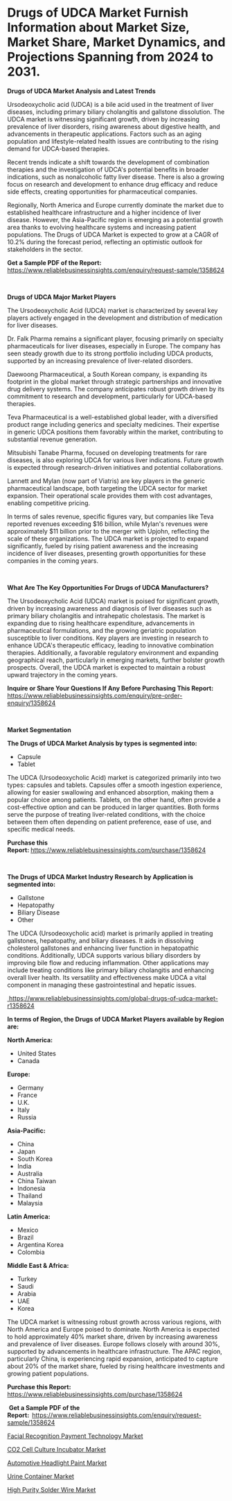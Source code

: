 <p><h1>Drugs of UDCA Market Furnish Information about Market Size, Market Share, Market Dynamics, and Projections Spanning from 2024 to 2031.</h1></p><p><strong>Drugs of UDCA Market Analysis and Latest Trends</strong></p>
<p><p>Ursodeoxycholic acid (UDCA) is a bile acid used in the treatment of liver diseases, including primary biliary cholangitis and gallstone dissolution. The UDCA market is witnessing significant growth, driven by increasing prevalence of liver disorders, rising awareness about digestive health, and advancements in therapeutic applications. Factors such as an aging population and lifestyle-related health issues are contributing to the rising demand for UDCA-based therapies.</p><p>Recent trends indicate a shift towards the development of combination therapies and the investigation of UDCA's potential benefits in broader indications, such as nonalcoholic fatty liver disease. There is also a growing focus on research and development to enhance drug efficacy and reduce side effects, creating opportunities for pharmaceutical companies. </p><p>Regionally, North America and Europe currently dominate the market due to established healthcare infrastructure and a higher incidence of liver disease. However, the Asia-Pacific region is emerging as a potential growth area thanks to evolving healthcare systems and increasing patient populations. The Drugs of UDCA Market is expected to grow at a CAGR of 10.2% during the forecast period, reflecting an optimistic outlook for stakeholders in the sector.</p></p>
<p><strong>Get a Sample PDF of the Report:&nbsp;</strong> <a href="https://www.reliablebusinessinsights.com/enquiry/request-sample/1358624?utm_campaign=1138&utm_medium=2&utm_source=Github&utm_content=ia&utm_term=05122024&utm_id=drugs-of-udca">https://www.reliablebusinessinsights.com/enquiry/request-sample/1358624</a></p>
<p>&nbsp;</p>
<p><strong>Drugs of UDCA Major Market Players</strong></p>
<p><p>The Ursodeoxycholic Acid (UDCA) market is characterized by several key players actively engaged in the development and distribution of medication for liver diseases. </p><p>Dr. Falk Pharma remains a significant player, focusing primarily on specialty pharmaceuticals for liver diseases, especially in Europe. The company has seen steady growth due to its strong portfolio including UDCA products, supported by an increasing prevalence of liver-related disorders.</p><p>Daewoong Pharmaceutical, a South Korean company, is expanding its footprint in the global market through strategic partnerships and innovative drug delivery systems. The company anticipates robust growth driven by its commitment to research and development, particularly for UDCA-based therapies. </p><p>Teva Pharmaceutical is a well-established global leader, with a diversified product range including generics and specialty medicines. Their expertise in generic UDCA positions them favorably within the market, contributing to substantial revenue generation.</p><p>Mitsubishi Tanabe Pharma, focused on developing treatments for rare diseases, is also exploring UDCA for various liver indications. Future growth is expected through research-driven initiatives and potential collaborations.</p><p>Lannett and Mylan (now part of Viatris) are key players in the generic pharmaceutical landscape, both targeting the UDCA sector for market expansion. Their operational scale provides them with cost advantages, enabling competitive pricing. </p><p>In terms of sales revenue, specific figures vary, but companies like Teva reported revenues exceeding $16 billion, while Mylan's revenues were approximately $11 billion prior to the merger with Upjohn, reflecting the scale of these organizations. The UDCA market is projected to expand significantly, fueled by rising patient awareness and the increasing incidence of liver diseases, presenting growth opportunities for these companies in the coming years.</p></p>
<p>&nbsp;</p>
<p><strong>What Are The Key Opportunities For Drugs of UDCA Manufacturers?</strong></p>
<p><p>The Ursodeoxycholic Acid (UDCA) market is poised for significant growth, driven by increasing awareness and diagnosis of liver diseases such as primary biliary cholangitis and intrahepatic cholestasis. The market is expanding due to rising healthcare expenditure, advancements in pharmaceutical formulations, and the growing geriatric population susceptible to liver conditions. Key players are investing in research to enhance UDCA's therapeutic efficacy, leading to innovative combination therapies. Additionally, a favorable regulatory environment and expanding geographical reach, particularly in emerging markets, further bolster growth prospects. Overall, the UDCA market is expected to maintain a robust upward trajectory in the coming years.</p></p>
<p><strong>Inquire or Share Your Questions If Any Before Purchasing This Report:</strong> <a href="https://www.reliablebusinessinsights.com/enquiry/pre-order-enquiry/1358624?utm_campaign=1138&utm_medium=2&utm_source=Github&utm_content=ia&utm_term=05122024&utm_id=drugs-of-udca">https://www.reliablebusinessinsights.com/enquiry/pre-order-enquiry/1358624</a></p>
<p>&nbsp;</p>
<p><strong>Market Segmentation</strong></p>
<p><strong>The Drugs of UDCA Market Analysis by types is segmented into:</strong></p>
<p><ul><li>Capsule</li><li>Tablet</li></ul></p>
<p><p>The UDCA (Ursodeoxycholic Acid) market is categorized primarily into two types: capsules and tablets. Capsules offer a smooth ingestion experience, allowing for easier swallowing and enhanced absorption, making them a popular choice among patients. Tablets, on the other hand, often provide a cost-effective option and can be produced in larger quantities. Both forms serve the purpose of treating liver-related conditions, with the choice between them often depending on patient preference, ease of use, and specific medical needs.</p></p>
<p><strong>Purchase this Report:&nbsp;</strong><a href="https://www.reliablebusinessinsights.com/purchase/1358624?utm_campaign=1138&utm_medium=2&utm_source=Github&utm_content=ia&utm_term=05122024&utm_id=drugs-of-udca">https://www.reliablebusinessinsights.com/purchase/1358624</a></p>
<p>&nbsp;</p>
<p><strong>The Drugs of UDCA Market Industry Research by Application is segmented into:</strong></p>
<p><ul><li>Gallstone</li><li>Hepatopathy</li><li>Biliary Disease</li><li>Other</li></ul></p>
<p><p>The UDCA (Ursodeoxycholic acid) market is primarily applied in treating gallstones, hepatopathy, and biliary diseases. It aids in dissolving cholesterol gallstones and enhancing liver function in hepatopathic conditions. Additionally, UDCA supports various biliary disorders by improving bile flow and reducing inflammation. Other applications may include treating conditions like primary biliary cholangitis and enhancing overall liver health. Its versatility and effectiveness make UDCA a vital component in managing these gastrointestinal and hepatic issues.</p></p>
<p><a href="https://www.reliablebusinessinsights.com/global-drugs-of-udca-market-r1358624?utm_campaign=1138&utm_medium=2&utm_source=Github&utm_content=ia&utm_term=05122024&utm_id=drugs-of-udca">&nbsp;https://www.reliablebusinessinsights.com/global-drugs-of-udca-market-r1358624</a></p>
<p><strong>In terms of Region, the Drugs of UDCA Market Players available by Region are:</strong></p>
<p>
    <p> <strong> North America: </strong>
        <ul>
            <li>United States</li>
            <li>Canada</li>
        </ul>
        </p> 
    <p> <strong> Europe: </strong>
        <ul>
            <li>Germany</li>
            <li>France</li>
            <li>U.K.</li>
            <li>Italy</li>
            <li>Russia</li>
        </ul>
        </p> 
    <p> <strong> Asia-Pacific: </strong>
        <ul>
            <li>China</li>
            <li>Japan</li>
            <li>South Korea</li>
            <li>India</li>
            <li>Australia</li>
            <li>China Taiwan</li>
            <li>Indonesia</li>
            <li>Thailand</li>
            <li>Malaysia</li>
        </ul>
        </p> 
    <p> <strong> Latin America: </strong>
        <ul>
            <li>Mexico</li>
            <li>Brazil</li>
            <li>Argentina Korea</li>
            <li>Colombia</li>
        </ul>
        </p> 
    <p> <strong> Middle East & Africa: </strong>
        <ul>
            <li>Turkey</li>
            <li>Saudi</li>
            <li>Arabia</li>
            <li>UAE</li>
            <li>Korea</li>
        </ul>
    </p>
    </p>
<p><p>The UDCA market is witnessing robust growth across various regions, with North America and Europe poised to dominate. North America is expected to hold approximately 40% market share, driven by increasing awareness and prevalence of liver diseases. Europe follows closely with around 30%, supported by advancements in healthcare infrastructure. The APAC region, particularly China, is experiencing rapid expansion, anticipated to capture about 20% of the market share, fueled by rising healthcare investments and growing patient populations.</p></p>
<p><strong>Purchase this Report: </strong><a href="https://www.reliablebusinessinsights.com/purchase/1358624?utm_campaign=1138&utm_medium=2&utm_source=Github&utm_content=ia&utm_term=05122024&utm_id=drugs-of-udca">https://www.reliablebusinessinsights.com/purchase/1358624</a></p>
<p>&nbsp;<strong>Get a Sample PDF of the Report:&nbsp;&nbsp;</strong><a href="https://www.reliablebusinessinsights.com/enquiry/request-sample/1358624?utm_campaign=1138&utm_medium=2&utm_source=Github&utm_content=ia&utm_term=05122024&utm_id=drugs-of-udca">https://www.reliablebusinessinsights.com/enquiry/request-sample/1358624</a></p>
<p><strong></strong></p>
<p><p><a href="https://www.linkedin.com/pulse/facial-recognition-payment-technology-research-report-knnff?utm_campaign=1138&utm_medium=2&utm_source=Github&utm_content=ia&utm_term=05122024&utm_id=drugs-of-udca">Facial Recognition Payment Technology Market</a></p><p><a href="https://www.linkedin.com/pulse/research-examination-onthe-co2-cell-culture-incubator-marketsize-ryssf?utm_campaign=1138&utm_medium=2&utm_source=Github&utm_content=ia&utm_term=05122024&utm_id=drugs-of-udca">CO2 Cell Culture Incubator Market</a></p><p><a href="https://issuu.com/reportprime-2/docs/automotive-headlight-paint-market-size-2030.pptx?utm_campaign=1138&utm_medium=2&utm_source=Github&utm_content=ia&utm_term=05122024&utm_id=drugs-of-udca">Automotive Headlight Paint Market</a></p><p><a href="https://www.linkedin.com/pulse/global-urine-container-market-comprehensive-analysis-size-share-wyfvf?utm_campaign=1138&utm_medium=2&utm_source=Github&utm_content=ia&utm_term=05122024&utm_id=drugs-of-udca">Urine Container Market</a></p><p><a href="https://issuu.com/reportprime-2/docs/high-purity-solder-wire-market-size-2030.pptx?utm_campaign=1138&utm_medium=2&utm_source=Github&utm_content=ia&utm_term=05122024&utm_id=drugs-of-udca">High Purity Solder Wire Market</a></p></p>